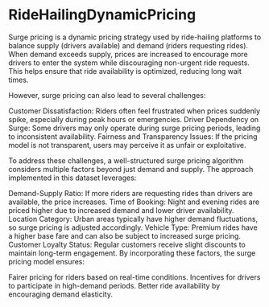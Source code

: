 # RideHailingDynamicPricing
Surge pricing is a dynamic pricing strategy used by ride-hailing platforms to balance supply (drivers available) and demand (riders requesting rides). When demand exceeds supply, prices are increased to encourage more drivers to enter the system while discouraging non-urgent ride requests. This helps ensure that ride availability is optimized, reducing long wait times.

However, surge pricing can also lead to several challenges:

Customer Dissatisfaction: Riders often feel frustrated when prices suddenly spike, especially during peak hours or emergencies.
Driver Dependency on Surge: Some drivers may only operate during surge pricing periods, leading to inconsistent availability.
Fairness and Transparency Issues: If the pricing model is not transparent, users may perceive it as unfair or exploitative.

To address these challenges, a well-structured surge pricing algorithm considers multiple factors beyond just demand and supply. The approach implemented in this dataset leverages:

Demand-Supply Ratio: If more riders are requesting rides than drivers are available, the price increases.
Time of Booking: Night and evening rides are priced higher due to increased demand and lower driver availability.
Location Category: Urban areas typically have higher demand fluctuations, so surge pricing is adjusted accordingly.
Vehicle Type: Premium rides have a higher base fare and can also be subject to increased surge pricing.
Customer Loyalty Status: Regular customers receive slight discounts to maintain long-term engagement.
By incorporating these factors, the surge pricing model ensures:

Fairer pricing for riders based on real-time conditions.
Incentives for drivers to participate in high-demand periods.
Better ride availability by encouraging demand elasticity.
